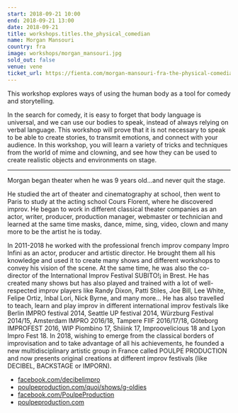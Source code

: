 ```yaml
---
start: 2018-09-21 10:00
end: 2018-09-21 13:00
date: 2018-09-21
title: workshops.titles.the_physical_comedian
name: Morgan Mansouri
country: fra
image: workshops/morgan_mansouri.jpg
sold_out: false
venue: vene
ticket_url: https://fienta.com/morgan-mansouri-fra-the-physical-comedian
---
```


This workshop explores ways of using the human body as a tool for comedy and storytelling.

In the search for comedy, it is easy to forget that body language is universal, and we can use our bodies to speak,
instead of always relying on verbal language. This workshop will prove that it is not necessary to speak to be able
to create stories, to transmit emotions, and connect with your audience. In this workshop, you will learn a variety
of tricks and techniques from the world of mime and clowning, and see how they can be used to create realistic objects
and environments on stage.

---

Morgan began theater when he was 9 years old...and never quit the stage.

He studied the art of theater and cinematography at school, then went to Paris to study at the acting school
Cours Florent, where he discovered improv. He began to work in different classical theater companies as an actor,
writer, producer, production manager, webmaster or technician and learned at the same time masks, dance, mime,
sing, video, clown and many more to be the artist he is today.

In 2011-2018 he worked with the professional french improv company Impro Infini as an actor, producer and
artistic director. He brought them all his knowledge and used it to create many shows and different workshops
to convey his vision of the scene. At the same time, he was also the co-director of the
International Improv Festival SUBITO!¡ in Brest. He has created many shows but has also played and trained
with a lot of well-respected improv players like Randy Dixon, Patti Stiles, Joe Bill, Lee White, Felipe Ortiz,
Inbal Lori, Nick Byrne, and many more… He has also travelled to teach, learn and play improv in different
international improv festivals like Berlin IMPRO festival 2014, Seattle UP festival 2014, Würzburg Festival 2014/15,
Amsterdam IMPRO 2016/18, Tampere FIIF 2016/17/18, Göteborg IMPROFEST 2016, WIP Piombino 17, Shiiink 17,
Improovelicious 18 and Lyon Impro Fest 18. In 2018, wishing to emerge from the classical borders of
improvisation and to take advantage of all his achievements, he founded a new multidisciplinary artistic
group in France called POULPE PRODUCTION and now presents original creations at different improv
festivals (like DECIBEL, BACKSTAGE or IMPORN).

- [facebook.com/decibelimpro](https://www.facebook.com/decibelimpro)
- [poulpeproduction.com/quoi/shows/g-oldies](https://www.poulpeproduction.com/quoi/shows/g-oldies/)
- [facebook.com/PoulpeProduction](https://www.facebook.com/PoulpeProduction) 
- [poulpeproduction.com](https://www.poulpeproduction.com)
